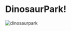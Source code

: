# DinosaurPark!

![dinosaurpark](https://user-images.githubusercontent.com/121312707/229458950-8956e5a6-623b-4533-9400-5f960ea434e4.png)
